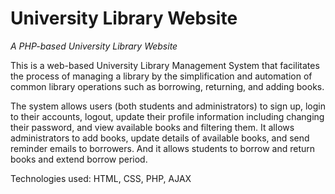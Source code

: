 # University Library Website
<i>A PHP-based University Library Website</i> 
<p>This is a web-based University Library Management System that facilitates the process of managing a library by the simplification and automation of common library operations such as borrowing, returning, and adding books.</p>
<p>The system allows users (both students and administrators) to sign up, login to their accounts, logout, update their profile information including changing their password, and view available books and filtering them. It allows administrators to add books, update details of available books, and send reminder emails to borrowers. And it allows students to borrow and return books and extend borrow period.</p>
<p>Technologies used: HTML, CSS, PHP, AJAX</p>
